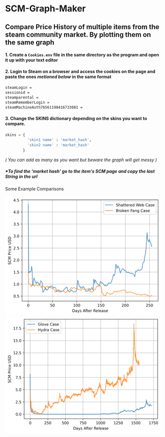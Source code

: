 # SCM-Graph-Maker
## Compare Price History of multiple items from the steam community market. By plotting them on the same graph

#### 1. Create a `Cookies.env` file in the same directory as the program and open it up with your text editor
#### 2. Login to Steam on a browser and access the cookies on the page and paste the ones *metioned below* in the same format

```env
steamLogin =
sessionid =
steamparental =
steamRememberLogin =
steamMachineAuth76561198416733081 =
```

#### 3. Change the SKINS dictionary depending on the skins you want to compare. 

```python
skins = { 
          'skin1 name' : 'market_hash',
          'skin2 name' : 'market_hash'
        }
```
*( You can add as many as you want but beware the graph will get messy )*
##### *To find the 'market hash' go to the item's SCM page and copy the last String in the url

Some Example Comparisons

![Broken Fang vs Shattered Web](plot.png)
![Glove Case vs Hydra Case](plot2.png)
